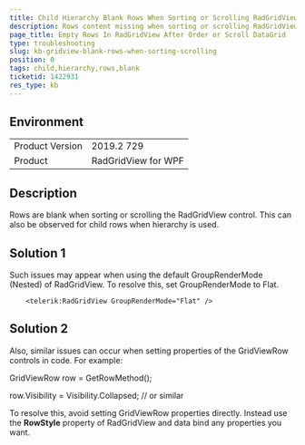 ```yaml
---
title: Child Hierarchy Blank Rows When Sorting or Scrolling RadGridView
description: Rows content missing when sorting or scrolling RadGridView control.
page_title: Empty Rows In RadGridView After Order or Scroll DataGrid
type: troubleshooting
slug: kb-gridview-blank-rows-when-sorting-scrolling
position: 0
tags: child,hierarchy,rows,blank
ticketid: 1422931
res_type: kb
---
```


## Environment
<table>
    <tbody>
	    <tr>
	    	<td>Product Version</td>
	    	<td>2019.2 729</td>
	    </tr>
	    <tr>
	    	<td>Product</td>
	    	<td>RadGridView for WPF</td>
	    </tr>
    </tbody>
</table>

## Description

Rows are blank when sorting or scrolling the RadGridView control. This can also be observed for child rows when hierarchy is used.

## Solution 1

Such issues may appear when using the default GroupRenderMode (Nested) of RadGridView. To resolve this, set GroupRenderMode to Flat.


```XAML
	<telerik:RadGridView GroupRenderMode="Flat" />
```

## Solution 2

Also, similar issues can occur when setting properties of the GridViewRow controls in code. For example:

GridViewRow row = GetRowMethod();  

row.Visibility = Visibility.Collapsed; // or similar

To resolve this, avoid setting GridViewRow properties directly. Instead use the __RowStyle__ property of RadGridView and data bind any properties you want.
